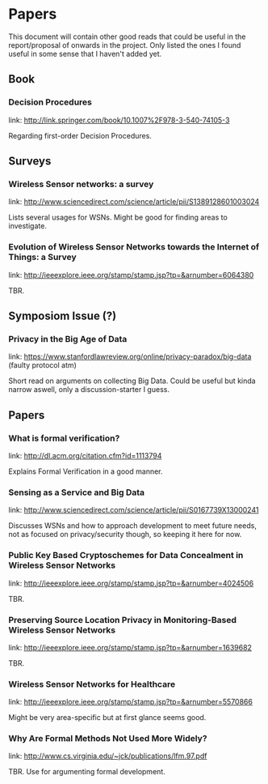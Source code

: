 # Papers

This document will contain other good reads that could be useful in the report/proposal of onwards in the project. Only listed the ones I found useful in some sense that I haven't added yet.

## Book

### Decision Procedures

link: http://link.springer.com/book/10.1007%2F978-3-540-74105-3

Regarding first-order Decision Procedures.

## Surveys

### Wireless Sensor networks: a survey

link: http://www.sciencedirect.com/science/article/pii/S1389128601003024

Lists several usages for WSNs. Might be good for finding areas to investigate.

### Evolution of Wireless Sensor Networks towards the Internet of Things: a Survey 

link: http://ieeexplore.ieee.org/stamp/stamp.jsp?tp=&arnumber=6064380

TBR.

## Symposiom Issue (?)

### Privacy in the Big Age of Data

link: https://www.stanfordlawreview.org/online/privacy-paradox/big-data (faulty protocol atm)

Short read on arguments on collecting Big Data. Could be useful but kinda narrow aswell, only a discussion-starter I guess.

## Papers

### What is formal verification?

link: http://dl.acm.org/citation.cfm?id=1113794

Explains Formal Verification in a good manner.

### Sensing as a Service and Big Data

link: http://www.sciencedirect.com/science/article/pii/S0167739X13000241

Discusses WSNs and how to approach development to meet future needs, not as focused on privacy/security though, so keeping it here for now.

### Public Key Based Cryptoschemes for Data Concealment in Wireless Sensor Networks

link: http://ieeexplore.ieee.org/stamp/stamp.jsp?tp=&arnumber=4024506

TBR.

### Preserving Source Location Privacy in Monitoring-Based Wireless Sensor Networks

link: http://ieeexplore.ieee.org/stamp/stamp.jsp?tp=&arnumber=1639682

TBR.

### Wireless Sensor Networks for Healthcare

link: http://ieeexplore.ieee.org/stamp/stamp.jsp?tp=&arnumber=5570866

Might be very area-specific but at first glance seems good.

### Why Are Formal Methods Not Used More Widely?

link: http://www.cs.virginia.edu/~jck/publications/lfm.97.pdf

TBR. Use for argumenting formal development.
